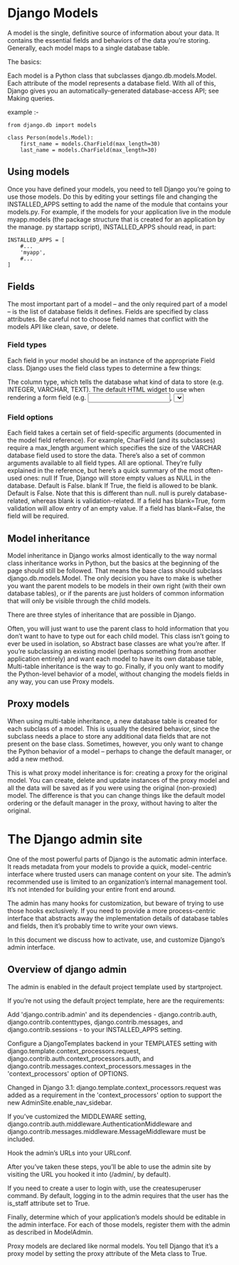 # Django Models
A model is the single, definitive source of information about your data. It contains the essential fields and behaviors of the data you’re storing. Generally, each model maps to a single database table.

The basics:

Each model is a Python class that subclasses django.db.models.Model.
Each attribute of the model represents a database field.
With all of this, Django gives you an automatically-generated database-access API; see Making queries.


example :-
```
from django.db import models

class Person(models.Model):
    first_name = models.CharField(max_length=30)
    last_name = models.CharField(max_length=30)
```

## Using models
Once you have defined your models, you need to tell Django you’re going to use those models.
Do this by editing your settings file and changing the INSTALLED_APPS setting to add the name of the module that contains your models.py.
For example, if the models for your application live in the module myapp.models (the package structure that is created for an application by the manage.
py startapp script), INSTALLED_APPS should read, in part:
```
INSTALLED_APPS = [
    #...
    'myapp',
    #...
]
```
## Fields
The most important part of a model – and the only required part of a model – is the list of database fields it defines.
Fields are specified by class attributes. Be careful not to choose field names that conflict with the models API like clean, save, or delete.

### Field types
Each field in your model should be an instance of the appropriate Field class. Django uses the field class types to determine a few things:

The column type, which tells the database what kind of data to store (e.g. INTEGER, VARCHAR, TEXT).
The default HTML widget to use when rendering a form field (e.g. <input type="text">, <select>).
The minimal validation requirements, used in Django’s admin and in automatically-generated forms.
  
### Field options
Each field takes a certain set of field-specific arguments (documented in the model field reference). For example, CharField (and its subclasses) require a max_length argument which specifies the size of the VARCHAR database field used to store the data.
There’s also a set of common arguments available to all field types. All are optional. They’re fully explained in the reference, but here’s a quick summary of the most often-used ones:
null
If True, Django will store empty values as NULL in the database. Default is False.
blank
If True, the field is allowed to be blank. Default is False.
Note that this is different than null. null is purely database-related, whereas blank is validation-related. If a field has blank=True, form validation will allow entry of an empty value. If a field has blank=False, the field will be required.
  
## Model inheritance
Model inheritance in Django works almost identically to the way normal class inheritance works in Python, but the basics at the beginning of the page should still be followed. That means the base class should subclass django.db.models.Model.
The only decision you have to make is whether you want the parent models to be models in their own right (with their own database tables), or if the parents are just holders of common information that will only be visible through the child models.

There are three styles of inheritance that are possible in Django.

Often, you will just want to use the parent class to hold information that you don’t want to have to type out for each child model. This class isn’t going to ever be used in isolation, so Abstract base classes are what you’re after.
If you’re subclassing an existing model (perhaps something from another application entirely) and want each model to have its own database table, Multi-table inheritance is the way to go.
Finally, if you only want to modify the Python-level behavior of a model, without changing the models fields in any way, you can use Proxy models.
  
## Proxy models
When using multi-table inheritance, a new database table is created for each subclass of a model. This is usually the desired behavior, since the subclass needs a place to store any additional data fields that are not present on the base class. Sometimes, however, you only want to change the Python behavior of a model – perhaps to change the default manager, or add a new method.

This is what proxy model inheritance is for: creating a proxy for the original model. You can create,
  delete and update instances of the proxy model and all the data will be saved as if you were using the original
  (non-proxied) model. The difference is that you can change things like the default model ordering or the default manager in the proxy, without having to alter the original.
  
  
# The Django admin site
One of the most powerful parts of Django is the automatic admin interface. It reads metadata from your models to provide a quick, model-centric interface where trusted users can manage content on your site. The admin’s recommended use is limited to an organization’s internal management tool. It’s not intended for building your entire front end around.

The admin has many hooks for customization, but beware of trying to use those hooks exclusively. If you need to provide a more process-centric interface that abstracts away the implementation details of database tables and fields, then it’s probably time to write your own views.

In this document we discuss how to activate, use, and customize Django’s admin interface.

## Overview of django admin
The admin is enabled in the default project template used by startproject.

If you’re not using the default project template, here are the requirements:

Add 'django.contrib.admin' and its dependencies - django.contrib.auth, django.contrib.contenttypes, django.contrib.messages, and django.contrib.sessions - to your INSTALLED_APPS setting.

Configure a DjangoTemplates backend in your TEMPLATES setting with django.template.context_processors.request, django.contrib.auth.context_processors.auth, and django.contrib.messages.context_processors.messages in the 'context_processors' option of OPTIONS.

Changed in Django 3.1:
django.template.context_processors.request was added as a requirement in the 'context_processors' option to support the new AdminSite.enable_nav_sidebar.

If you’ve customized the MIDDLEWARE setting, django.contrib.auth.middleware.AuthenticationMiddleware and django.contrib.messages.middleware.MessageMiddleware must be included.

Hook the admin’s URLs into your URLconf.

After you’ve taken these steps, you’ll be able to use the admin site by visiting the URL you hooked it into (/admin/, by default).

If you need to create a user to login with, use the createsuperuser command. By default, logging in to the admin requires that the user has the is_staff attribute set to True.

Finally, determine which of your application’s models should be editable in the admin interface. For each of those models, register them with the admin as described in ModelAdmin.

Proxy models are declared like normal models. You tell Django that it’s a proxy model by setting the proxy attribute of the Meta class to True.
